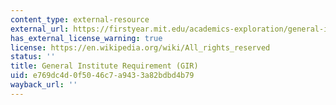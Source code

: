 ```yaml
---
content_type: external-resource
external_url: https://firstyear.mit.edu/academics-exploration/general-institute-requirements-girs/
has_external_license_warning: true
license: https://en.wikipedia.org/wiki/All_rights_reserved
status: ''
title: General Institute Requirement (GIR)
uid: e769dc4d-0f50-46c7-a943-3a82bdbd4b79
wayback_url: ''
---
```

